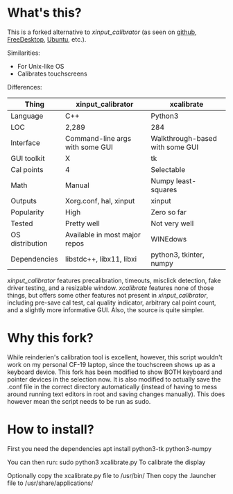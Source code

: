 What's this?
==========

This is a forked alternative to _xinput_calibrator_ (as seen on
[github](https://github.com/tias/xinput_calibrator),
[FreeDesktop](https://www.freedesktop.org/wiki/Software/xinput_calibrator/),
[Ubuntu](https://packages.ubuntu.com/disco/xinput-calibrator), etc.).

Similarities:
- For Unix-like OS
- Calibrates touchscreens

Differences:

|Thing           |xinput_calibrator                |xcalibrate                     |
|----------------|---------------------------------|-------------------------------|
| Language       |C++                              |Python3                        |
| LOC            |2,289                            |284                            |
| Interface      |Command-line args with some GUI  |Walkthrough-based with some GUI|
| GUI toolkit    |X                                |tk                             |
| Cal points     |4                                |Selectable                     |
| Math           |Manual                           |Numpy least-squares            |
| Outputs        |Xorg.conf, hal, xinput           |xinput                         |
| Popularity     |High                             |Zero so far                    |
| Tested         |Pretty well                      |Not very well                  |
| OS distribution|Available in most major repos    |WINEdows                       |
| Dependencies   |libstdc++, libx11, libxi         |python3, tkinter, numpy        |

_xinput_calibrator_ features precalibration, timeouts, misclick detection, fake driver testing, and
a resizable window.
_xcalibrate_ features none of those things, but offers some other features not present in
_xinput_calibrator_, including pre-save cal test, cal quality indicator, arbitrary cal point count,
and a slightly more informative GUI. Also, the source is quite simpler.

Why this fork?
=========
While reinderien's calibration tool is excellent, however, this script wouldn't work on my personal CF-19 laptop, since the touchscreen shows up as a keyboard device.
This fork has been modified to show BOTH keyboard and pointer devices in the selection now.
It is also modified to actually save the .conf file in the correct directory automatically (instead of having to mess around running text editors in root and saving changes manually).
This does however mean the script needs to be run as sudo.

How to install?
=========
First you need the dependencies
	apt install python3-tk python3-numpy
	
You can then run: 
	sudo python3 xcalibrate.py
To calibrate the display
	
Optionally copy the xcalibrate.py file to /usr/bin/
Then copy the .launcher file to /usr/share/applications/

